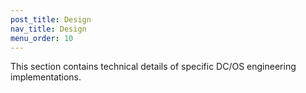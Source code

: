 ```yaml
---
post_title: Design
nav_title: Design
menu_order: 10
---
```


This section contains technical details of specific DC/OS engineering implementations. 
